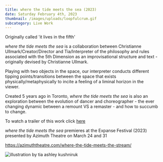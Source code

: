 ```yaml
---
title: where the tide meets the sea (2023)
date: Saturday February 4th, 2023
thumbnail: /images/uploads/loopfulcrum.gif
subcategory: Live Work
---
```

O﻿riginally called 'it lives in the fifth' 

*where the tide meets the sea* is a collaboration between Christianne Ullmark/Creator/Director and Tia/Interpreter of the philosophy and rules associated with the 5th Dimension as an improvisational structure and text - originally devised by Christianne Ullmark. 

P﻿laying with two objects in the space, our interpreter conducts different tipping points/transitions between the space that exists physically/metaphysically to incite a feeling of a liminal horizon in the viewer. 

Created 5 years ago in Toronto, *where the tide meets the sea* is also an exploration between the evolution of dancer and choreographer - the ever changing dynamic between a remount VS a remaster - and how to succumb to change. 

T﻿o watch a trailer of this work click [here](https://youtu.be/YCWzC2bb3UY)

*w﻿here the tide meets the sea* premieres at the Expanse Festival (2023) presented by Azimuth Theatre on March 24 and 31

<https://azimuththeatre.com/where-the-tide-meets-the-stream/>

![illustration by tia ashley kushniruk](/images/uploads/img_1013.jpg "promo image")